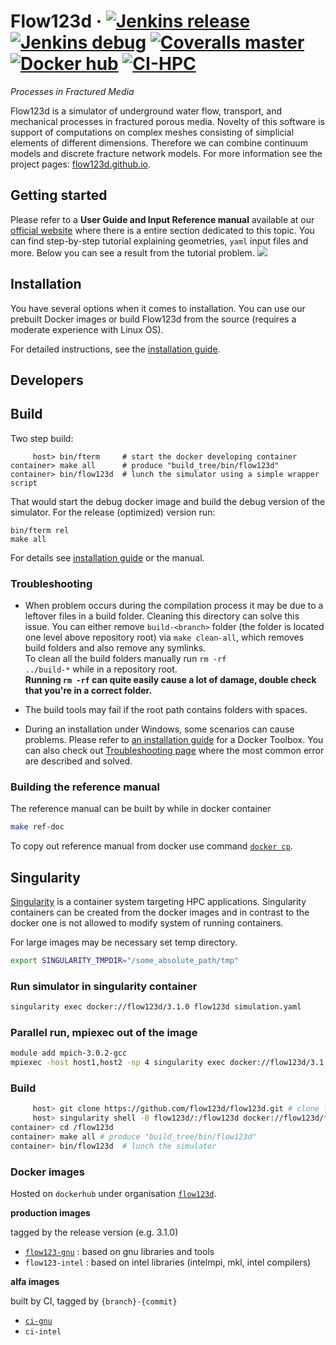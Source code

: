 # Flow123d &middot; [![Jenkins release](http://ciflow.nti.tul.cz/status/release/Flow123d-ci2runner-release-multijob/4)](http://ciflow.nti.tul.cz:8080/job/Flow123d-gnu-release-multijob/) [![Jenkins debug](http://ciflow.nti.tul.cz:8080/status/debug/Flow123d-gnu-debug-multijob/4)](http://ciflow.nti.tul.cz:8080/job/Flow123d-gnu-debug-multijob/) [![Coveralls master](https://img.shields.io/coveralls/github/flow123d/flow123d.svg?style=flat-square&label=coverage)](https://coveralls.io/github/flow123d/flow123d) [![Docker hub](https://img.shields.io/badge/docker-hub-blue.svg?colorA=2271b8&colorB=dc750d&logo=docker&style=flat-square&logoColor=FFF)](https://hub.docker.com/u/flow123d/) [![CI-HPC](https://img.shields.io/badge/ci--hpc-performace-green.svg?style=flat-square)](http://hybs.nti.tul.cz/ci-hpc/)

*Processes in Fractured Media*

Flow123d is a simulator of underground water flow, transport, and mechanical processes in fractured
porous media. Novelty of this software is support of computations on complex
meshes consisting of simplicial elements of different dimensions. Therefore
we can combine continuum models and discrete fracture network models.
For more information see the project pages:
[flow123d.github.io](http://flow123d.github.io). 


## Getting started
Please refer to a **User Guide and Input Reference manual** available
at our [official website](http://flow123d.github.io/) where there is a entire section dedicated
to this topic. You can find step-by-step tutorial explaining geometries, `yaml` input files
and more. Below you can see a result from the tutorial problem.
![](/doc/graphics/figure.png)


## Installation
You have several options when it comes to installation. You can use
our prebuilt Docker images or build Flow123d from the source (requires a moderate experience with Linux OS).

For detailed instructions, see the [installation guide](doc/INSTALL.md).


## Developers

## Build
Two step build:
```
     host> bin/fterm     # start the docker developing container
container> make all      # produce "build_tree/bin/flow123d"
container> bin/flow123d  # lunch the simulator using a simple wrapper script
```

That would start the debug docker image and build the debug version of the simulator.
For the release (optimized) version run:
```
bin/fterm rel
make all
```

For details see [installation guide](doc/INSTALL.md) or the manual.


### Troubleshooting

  * When problem occurs during the compilation process it may be due to a leftover files in a build folder.
  Cleaning this directory can solve this issue. You can either remove `build-<branch>` folder
  (the folder is located one level above repository root) via
  `make clean-all`, which removes build folders and also remove any symlinks.  
  To clean all the build folders manually run <code>rm -rf ../build-*</code> while in a repository root.  
  **Running `rm -rf` can quite easily cause a lot of damage, double check that you're
  in a correct folder.**

  * The build tools may fail if the root path contains folders with spaces.
  
  * During an installation under Windows, some scenarios can cause problems. Please refer to
  [an installation guide](https://docs.docker.com/toolbox/toolbox_install_windows/) for a
  Docker Toolbox. You can also check out
  [Troubleshooting page](https://docs.docker.com/toolbox/faqs/troubleshoot/) where the most
  common error are described and solved.


### Building the reference manual

The reference manual can be built by while in docker container
```sh
make ref-doc
```
To copy out reference manual from docker use command
[`docker cp`](https://docs.docker.com/engine/reference/commandline/cp/).


## Singularity

[Singularity](https://singularity.hpcng.org/) is a container system targeting HPC applications. Singularity containers can be created from the docker images and in contrast to the docker one is not allowed to modify system of running containers. 

For large images may be necessary set temp directory.
```sh
export SINGULARITY_TMPDIR="/some_absolute_path/tmp"
```

### Run simulator in singularity container
```sh
singularity exec docker://flow123d/3.1.0 flow123d simulation.yaml
```

### Parallel run, mpiexec out of the image
```sh
module add mpich-3.0.2-gcc
mpiexec -host host1,host2 -np 4 singularity exec docker://flow123d/3.1.0 flow123d simulation.yaml
```

### Build
```sh
     host> git clone https://github.com/flow123d/flow123d.git # clone flow123d repository
     host> singularity shell -B flow123d/:/flow123d docker://flow123d/flow-dev-gnu-rel:3.1.0 # starts developing container
container> cd /flow123d
container> make all # produce "build_tree/bin/flow123d"
container> bin/flow123d  # lunch the simulator
```

### Docker images
Hosted on `dockerhub` under organisation [`flow123d`](https://hub.docker.com/orgs/flow123d/repositories).

**production images** 

tagged by the release version (e.g. 3.1.0)

- [`flow123-gnu`](https://hub.docker.com/repository/docker/flow123d/flow123d-gnu) 
  : based on gnu libraries and tools
- `flow123-intel` : based on intel libraries (intelmpi, mkl, intel compilers)

**alfa images**

built by CI, tagged by `{branch}-{commit}`

- [`ci-gnu`](https://hub.docker.com/repository/docker/flow123d/ci-gnu)
- `ci-intel`

